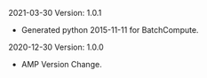2021-03-30 Version: 1.0.1
- Generated python 2015-11-11 for BatchCompute.

2020-12-30 Version: 1.0.0
- AMP Version Change.

